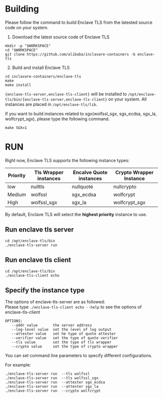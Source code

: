 # Building

Please follow the command to build Enclave TLS from the latested source code on your system.

1. Download the latest source code of Enclave TLS

```shell
mkdir -p "$WORKSPACE"
cd "$WORKSPACE"
git clone https://github.com/alibaba/inclavare-containers -b enclave-tls
```

2. Build and install Enclave TLS

```shell
cd inclavare-containers/enclave-tls
make
make install
```

`{enclave-tls-server,enclave-tls-client}` will be installed to `/opt/enclave-tls/bin/{enclave-tls-server,enclave-tls-client}` on your system. All instances are placed in `/opt/enclave-tls/lib`.

If you want to build instances related to sgx(wolfssl\_sgx, sgx\_ecdsa, sgx\_la, wolfcrypt\_sgx), please type the following command.
```
make SGX=1
```

# RUN

Right now, Enclave TLS supports the following instance types:

| Priority | Tls Wrapper instances | Encalve Quote instances | Crypto Wrapper Instance |
| -------- | --------------------- | ----------------------- | ----------------------- |
| low      | nulltls               | nullquote               | nullcrypto              |
| Medium   | wolfssl               | sgx\_ecdsa              | wolfcrypt               |
| High     | wolfssl\_sgx          | sgx\_la                 | wolfcrypt\_sgx          |

By default,  Enclave TLS will select the **highest priority** instance to use.

## Run enclave tls server
```
cd /opt/enclave-tls/bin
./enclave-tls-server run
```

## Run enclave tls client
```
cd /opt/enclave-tls/bin
./enclave-tls-client echo
```

## Specify the instance type

The options of enclave-tls-server are as followed:  
Please type `./enclave-tls-client echo --help` to see the options of enclave-tls-client

```
OPTIONS:
   --addr value       the server address
   --log-level value  set the level of log output
   --attester value   set he type of quote attester
   --verifier value   set the type of quote verifier
   --tls value        set the type of tls wrapper
   --crypto value     set the type of crypto wrapper
```

You can set command line parameters to specify different configurations.

For example:
```
./enclave-tls-server run  --tls wolfssl
./enclave-tls-server run  --tls wolfssl_sgx
./enclave-tls-server run  --attester sgx_ecdsa
./enclave-tls-server run  --attester sgx_la
./enclave-tls-server run  --crypto wolfcrypt
```
